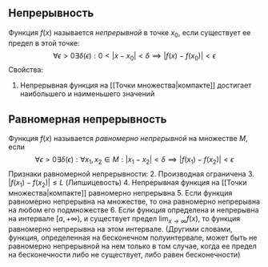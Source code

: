 ## Непрерывность
Функция $f(x)$ называется *непрерывной* в точке $x_0$, если существует ее предел в этой точке:
$$\forall \epsilon > 0 \exists \delta(\epsilon): 0 < |x - x_0| < \delta \implies |f(x) - f(x_0)| < \epsilon$$
Свойства:
1. Непрерывная функция на [[Точки множества|компакте]] достигает наибольшего и наименьшего значений

## Равномерная непрерывность
Функция $f(x)$ называется *равномерно непрерывной* на множестве $M$, если
$$\forall \epsilon > 0 \exists \delta(\epsilon): \forall x_1, x_2 \in M: |x_1 - x_2| < \delta \implies |f(x_1) - f(x_2)| < \epsilon$$
Признаки равномерной непрерывности:
2. Производная ограничена
3. $|f(x_1) - f(x_2)| \le L$ (Липшицевость)
4. Непрерывная функция на [[Точки множества|компакте]] равномерно непрерывна
5. Если функция равномерно непрерывна на множестве, то она равномерно непрерывна на любом его подмножестве
6. Если функция определена и непрерывна на интервале $[a, +\infty)$, и существует предел $\lim_{x\to\infty}f(x)$, то функция равномерно непрерывна на этом интервале. (Другими словами, функция, определенная на бесконечном полуинтервале, может быть не равномерно непрерывной на нем только в том случае, когда ее предел на бесконечности либо не существует, либо равен бесконечности)

